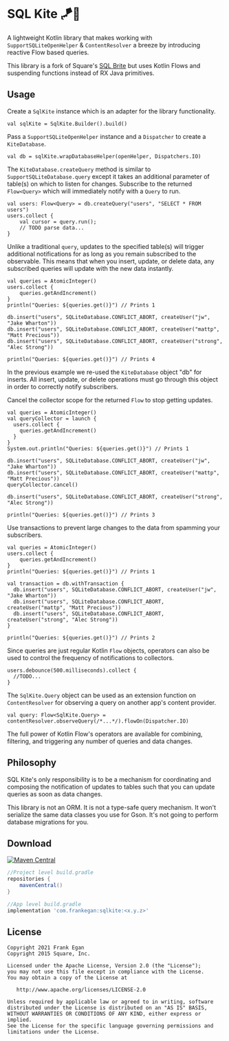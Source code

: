 SQL Kite 🪁🍃
=========


A lightweight Kotlin library that makes working with `SupportSQLiteOpenHelper` & `ContentResolver` a breeze by introducing reactive
Flow based queries.


This library is a fork of Square's [SQL Brite](https://github.com/square/sqlbrite) but uses Kotlin Flows and suspending functions instead of RX Java primitives.

Usage
-----

Create a `SqlKite` instance which is an adapter for the library functionality.

```
val sqlKite = SqlKite.Builder().build()
```

Pass a `SupportSQLiteOpenHelper` instance and a `Dispatcher` to create a `KiteDatabase`.

```
val db = sqlKite.wrapDatabaseHelper(openHelper, Dispatchers.IO)
```

The `KiteDatabase.createQuery` method is similar to `SupportSQLiteDatabase.query` except it takes an
additional parameter of table(s) on which to listen for changes. Subscribe to the returned
`Flow<Query>` which will immediately notify with a `Query` to run.

```
val users: Flow<Query> = db.createQuery("users", "SELECT * FROM users")
users.collect {
    val cursor = query.run();
    // TODO parse data...
}
```

Unlike a traditional `query`, updates to the specified table(s) will trigger additional
notifications for as long as you remain subscribed to the observable. This means that when you
insert, update, or delete data, any subscribed queries will update with the new data instantly.

```
val queries = AtomicInteger()
users.collect {
    queries.getAndIncrement()
}
println("Queries: ${queries.get()}") // Prints 1

db.insert("users", SQLiteDatabase.CONFLICT_ABORT, createUser("jw", "Jake Wharton"))
db.insert("users", SQLiteDatabase.CONFLICT_ABORT, createUser("mattp", "Matt Precious"))
db.insert("users", SQLiteDatabase.CONFLICT_ABORT, createUser("strong", "Alec Strong"))

println("Queries: ${queries.get()}") // Prints 4
```

In the previous example we re-used the `KiteDatabase` object "db" for inserts. All insert, update,
or delete operations must go through this object in order to correctly notify subscribers.

Cancel the collector scope for the returned `Flow` to stop getting updates.

```
val queries = AtomicInteger()
val queryCollector = launch {
  users.collect {
    queries.getAndIncrement()
  }
}
System.out.println("Queries: ${queries.get()}") // Prints 1

db.insert("users", SQLiteDatabase.CONFLICT_ABORT, createUser("jw", "Jake Wharton"))
db.insert("users", SQLiteDatabase.CONFLICT_ABORT, createUser("mattp", "Matt Precious"))
queryCollector.cancel()

db.insert("users", SQLiteDatabase.CONFLICT_ABORT, createUser("strong", "Alec Strong"))

println("Queries: ${queries.get()}") // Prints 3
```

Use transactions to prevent large changes to the data from spamming your subscribers.

```
val queries = AtomicInteger()
users.collect {
    queries.getAndIncrement()
}
println("Queries: ${queries.get()}") // Prints 1

val transaction = db.withTransaction {
  db.insert("users", SQLiteDatabase.CONFLICT_ABORT, createUser("jw", "Jake Wharton"))
  db.insert("users", SQLiteDatabase.CONFLICT_ABORT, createUser("mattp", "Matt Precious"))
  db.insert("users", SQLiteDatabase.CONFLICT_ABORT, createUser("strong", "Alec Strong"))
}

println("Queries: ${queries.get()}") // Prints 2
```
Since queries are just regular Kotlin `Flow` objects, operators can also be used to
control the frequency of notifications to collectors.

```
users.debounce(500.milliseconds).collect {
  //TODO...
}
```

The `SqlKite.Query` object can be used as an extension function on `ContentResolver` for observing a query on another app's
content provider.

```
val query: Flow<SqlKite.Query> = contentResolver.observeQuery(/*...*/).flowOn(Dispatcher.IO)
```

The full power of Kotlin Flow's operators are available for combining, filtering, and triggering any
number of queries and data changes.



Philosophy
----------

SQL Kite's only responsibility is to be a mechanism for coordinating and composing the notification
of updates to tables such that you can update queries as soon as data changes.

This library is not an ORM. It is not a type-safe query mechanism. It won't serialize the same data classes
you use for Gson. It's not going to perform database migrations for you.



Download
--------
[![Maven Central](https://maven-badges.herokuapp.com/maven-central/com.frankegan/sqlkite/badge.svg)](https://maven-badges.herokuapp.com/maven-central/com.frankegan/sqlkite)

```groovy
//Project level build.gradle
repositories {
    mavenCentral()
}

//App level build.gradle
implementation 'com.frankegan:sqlkite:<x.y.z>'
```

License
-------

    Copyright 2021 Frank Egan
    Copyright 2015 Square, Inc.

    Licensed under the Apache License, Version 2.0 (the "License");
    you may not use this file except in compliance with the License.
    You may obtain a copy of the License at

       http://www.apache.org/licenses/LICENSE-2.0

    Unless required by applicable law or agreed to in writing, software
    distributed under the License is distributed on an "AS IS" BASIS,
    WITHOUT WARRANTIES OR CONDITIONS OF ANY KIND, either express or implied.
    See the License for the specific language governing permissions and
    limitations under the License.

